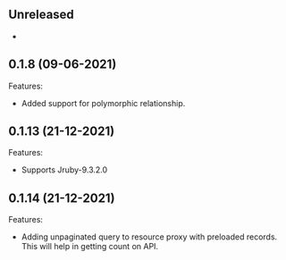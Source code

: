 ## Unreleased

-

## 0.1.8 (09-06-2021)

Features:

- Added support for polymorphic relationship.

## 0.1.13 (21-12-2021)

Features:

- Supports Jruby-9.3.2.0

## 0.1.14 (21-12-2021)

Features:

- Adding unpaginated query to resource proxy with preloaded records. This will help in getting count on API.

<!-- ### [version (DD-MM-YYYY)](diff_link) -->
<!-- Breaking changes:-->
<!-- Features:-->
<!-- Fixes:-->
<!-- Misc:-->
